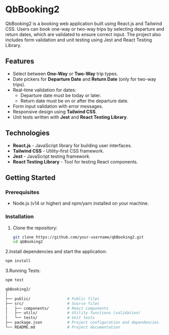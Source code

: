 # QbBooking2

QbBooking2 is a booking web application built using React.js and Tailwind CSS. Users can book one-way or two-way trips by selecting departure and return dates, which are validated to ensure correct input. The project also includes form validation and unit testing using Jest and React Testing Library.

## Features

- Select between **One-Way** or **Two-Way** trip types.
- Date pickers for **Departure Date** and **Return Date** (only for two-way trips).
- Real-time validation for dates:
  - Departure date must be today or later.
  - Return date must be on or after the departure date.
- Form input validation with error messages.
- Responsive design using **Tailwind CSS**.
- Unit tests written with **Jest** and **React Testing Library**.

## Technologies

- **React.js** - JavaScript library for building user interfaces.
- **Tailwind CSS** - Utility-first CSS framework.
- **Jest** - JavaScript testing framework.
- **React Testing Library** - Tool for testing React components.

## Getting Started

### Prerequisites

- Node.js (v14 or higher) and npm/yarn installed on your machine.

### Installation

1. Clone the repository:

   ```bash
   git clone https://github.com/your-username/qbBooking2.git
   cd qbBooking2
   ```

2.Install dependencies and start the application:

```bash
npm install
```

3.Running Tests:

```bash
npm test
```

```bash
qbBooking2/
│
├── public/                # Public files
├── src/                   # Source files
│   ├── components/        # React components
│   ├── utils/             # Utility functions (validation)
│   └── tests/             # Unit tests
├── package.json           # Project configuration and dependencies
└── README.md              # Project documentation
```
